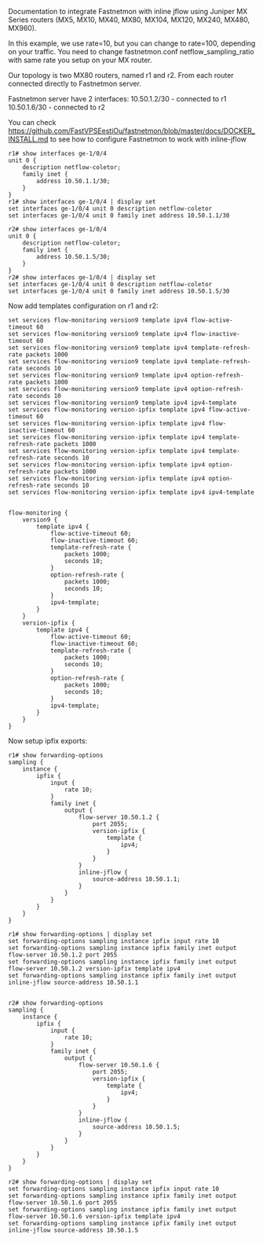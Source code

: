 Documentation to integrate Fastnetmon with inline jflow using Juniper MX Series routers (MX5, MX10, MX40, MX80, MX104, MX120, MX240, MX480, MX960).

In this example, we use rate=10, but you can change to rate=100, depending on your traffic. You need to change fastnetmon.conf netflow_sampling_ratio with same rate you setup on your MX router.

Our topology is two MX80 routers, named r1 and r2. From each router connected directly to Fastnetmon server. 

Fastnetmon server have 2 interfaces:
10.50.1.2/30 - connected to r1
10.50.1.6/30 - connected to r2

You can check https://github.com/FastVPSEestiOu/fastnetmon/blob/master/docs/DOCKER_INSTALL.md to see how to configure Fastnetmon to work with inline-jflow

```
r1# show interfaces ge-1/0/4  
unit 0 {
    description netflow-coletor;
    family inet {
        address 10.50.1.1/30;
    }
}
r1# show interfaces ge-1/0/4 | display set 
set interfaces ge-1/0/4 unit 0 description netflow-coletor
set interfaces ge-1/0/4 unit 0 family inet address 10.50.1.1/30

r2# show interfaces ge-1/0/4  
unit 0 {
    description netflow-coletor;
    family inet {
        address 10.50.1.5/30;
    }
}
r2# show interfaces ge-1/0/4 | display set 
set interfaces ge-1/0/4 unit 0 description netflow-coletor
set interfaces ge-1/0/4 unit 0 family inet address 10.50.1.5/30
```

Now add templates configuration on r1 and r2:
```
set services flow-monitoring version9 template ipv4 flow-active-timeout 60
set services flow-monitoring version9 template ipv4 flow-inactive-timeout 60
set services flow-monitoring version9 template ipv4 template-refresh-rate packets 1000
set services flow-monitoring version9 template ipv4 template-refresh-rate seconds 10
set services flow-monitoring version9 template ipv4 option-refresh-rate packets 1000
set services flow-monitoring version9 template ipv4 option-refresh-rate seconds 10
set services flow-monitoring version9 template ipv4 ipv4-template
set services flow-monitoring version-ipfix template ipv4 flow-active-timeout 60
set services flow-monitoring version-ipfix template ipv4 flow-inactive-timeout 60
set services flow-monitoring version-ipfix template ipv4 template-refresh-rate packets 1000
set services flow-monitoring version-ipfix template ipv4 template-refresh-rate seconds 10
set services flow-monitoring version-ipfix template ipv4 option-refresh-rate packets 1000
set services flow-monitoring version-ipfix template ipv4 option-refresh-rate seconds 10
set services flow-monitoring version-ipfix template ipv4 ipv4-template


flow-monitoring {
    version9 {
        template ipv4 {
            flow-active-timeout 60;
            flow-inactive-timeout 60;
            template-refresh-rate {
                packets 1000;
                seconds 10;
            }
            option-refresh-rate {
                packets 1000;
                seconds 10;
            }
            ipv4-template;
        }
    }
    version-ipfix {
        template ipv4 {
            flow-active-timeout 60;
            flow-inactive-timeout 60;
            template-refresh-rate {
                packets 1000;
                seconds 10;
            }
            option-refresh-rate {
                packets 1000;
                seconds 10;
            }
            ipv4-template;
        }
    }
}

```


Now setup ipfix exports:
```
r1# show forwarding-options 
sampling {
    instance {
        ipfix {
            input {
                rate 10;
            }
            family inet {
                output {
                    flow-server 10.50.1.2 {
                        port 2055;
                        version-ipfix {
                            template {
                                ipv4;
                            }
                        }
                    }
                    inline-jflow {
                        source-address 10.50.1.1;
                    }
                }
            }
        }
    }
}

r1# show forwarding-options | display set 
set forwarding-options sampling instance ipfix input rate 10
set forwarding-options sampling instance ipfix family inet output flow-server 10.50.1.2 port 2055
set forwarding-options sampling instance ipfix family inet output flow-server 10.50.1.2 version-ipfix template ipv4
set forwarding-options sampling instance ipfix family inet output inline-jflow source-address 10.50.1.1


r2# show forwarding-options 
sampling {
    instance {
        ipfix {
            input {
                rate 10;
            }
            family inet {
                output {
                    flow-server 10.50.1.6 {
                        port 2055;
                        version-ipfix {
                            template {
                                ipv4;
                            }
                        }
                    }
                    inline-jflow {
                        source-address 10.50.1.5;
                    }
                }
            }
        }
    }
}

r2# show forwarding-options | display set 
set forwarding-options sampling instance ipfix input rate 10
set forwarding-options sampling instance ipfix family inet output flow-server 10.50.1.6 port 2055
set forwarding-options sampling instance ipfix family inet output flow-server 10.50.1.6 version-ipfix template ipv4
set forwarding-options sampling instance ipfix family inet output inline-jflow source-address 10.50.1.5
```




```
